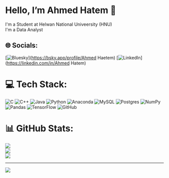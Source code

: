 # Hello, I’m Ahmed Hatem 👋

I'm a Student at Helwan National Univeersity (HNU) <br/>
I'm a Data Analyst <br/>


## 🌐 Socials:
[![Bluesky](https://img.shields.io/badge/bluesky-0285FF?style=for-the-badge&logo=bluesky&logoColor=%23FFFFFF)](https://bsky.app/profile/Ahmed Haetem) [![LinkedIn](https://img.shields.io/badge/LinkedIn-%230077B5.svg?logo=linkedin&logoColor=white)](https://linkedin.com/in/Ahmed Hatem) 

# 💻 Tech Stack:
![C](https://img.shields.io/badge/c-%2300599C.svg?style=for-the-badge&logo=c&logoColor=white) ![C++](https://img.shields.io/badge/c++-%2300599C.svg?style=for-the-badge&logo=c%2B%2B&logoColor=white) ![Java](https://img.shields.io/badge/java-%23ED8B00.svg?style=for-the-badge&logo=openjdk&logoColor=white) ![Python](https://img.shields.io/badge/python-3670A0?style=for-the-badge&logo=python&logoColor=ffdd54) ![Anaconda](https://img.shields.io/badge/Anaconda-%2344A833.svg?style=for-the-badge&logo=anaconda&logoColor=white) ![MySQL](https://img.shields.io/badge/mysql-4479A1.svg?style=for-the-badge&logo=mysql&logoColor=white) ![Postgres](https://img.shields.io/badge/postgres-%23316192.svg?style=for-the-badge&logo=postgresql&logoColor=white) ![NumPy](https://img.shields.io/badge/numpy-%23013243.svg?style=for-the-badge&logo=numpy&logoColor=white) ![Pandas](https://img.shields.io/badge/pandas-%23150458.svg?style=for-the-badge&logo=pandas&logoColor=white) ![TensorFlow](https://img.shields.io/badge/TensorFlow-%23FF6F00.svg?style=for-the-badge&logo=TensorFlow&logoColor=white) ![GitHub](https://img.shields.io/badge/github-%23121011.svg?style=for-the-badge&logo=github&logoColor=white)
# 📊 GitHub Stats:
![](https://github-readme-stats.vercel.app/api?username=ahmed111hatem&theme=dark&hide_border=false&include_all_commits=false&count_private=false)<br/>
![](https://nirzak-streak-stats.vercel.app/?user=ahmed111hatem&theme=dark&hide_border=false)<br/>
![](https://github-readme-stats.vercel.app/api/top-langs/?username=ahmed111hatem&theme=dark&hide_border=false&include_all_commits=false&count_private=false&layout=compact)

---
[![](https://visitcount.itsvg.in/api?id=ahmed111hatem&icon=0&color=0)](https://visitcount.itsvg.in)

<!-- Proudly created with GPRM ( https://gprm.itsvg.in ) -->
